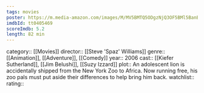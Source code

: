 ```yaml
---
tags: movies
poster: https://m.media-amazon.com/images/M/MV5BMTQ5ODgzNjQ3OF5BMl5BanBnXkFtZTcwNTYyMTQzMQ@@._V1_SX300.jpg
imdbId: tt0405469
scoreImdb: 5.2
length: 82 min
---
```


category:: [[Movies]]
director:: [[Steve 'Spaz' Williams]]
genre:: [[Animation]], [[Adventure]], [[Comedy]]
year:: 2006
cast:: [[Kiefer Sutherland]], [[Jim Belushi]], [[Suzy Izzard]]
plot:: An adolescent lion is accidentally shipped from the New York Zoo to Africa. Now running free, his zoo pals must put aside their differences to help bring him back.
watchlist::
rating::
